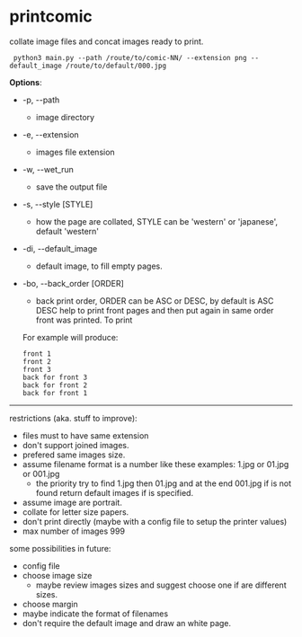 # printcomic
collate image files and concat images ready to print.

```
 python3 main.py --path /route/to/comic-NN/ --extension png --default_image /route/to/default/000.jpg
```

**Options**:
* -p, --path
   * image directory
* -e, --extension
   * images file extension
* -w, --wet_run
   * save the output file
* -s, --style [STYLE]
   * how the page are collated, STYLE can be 'western' or 'japanese', default 'western'
* -di, --default_image
   * default image, to fill empty pages.
* -bo, --back_order [ORDER]
   * back print order, ORDER can be ASC or DESC, by default is ASC
   DESC help to print front pages and then put again in same order front was printed.
   To print

   For example will produce:

     ```
     front 1
     front 2
     front 3
     back for front 3
     back for front 2
     back for front 1
     ```

---
restrictions (aka. stuff to improve):
* files must to have same extension
* don't support joined images.
* prefered same images size.
* assume filename format is a number like these examples: 1.jpg or 01.jpg or 001.jpg
   * the priority try to find 1.jpg then 01.jpg and at the end 001.jpg if is not found
   return default images if is specified.
* assume image are portrait.
* collate for letter size papers.
* don't print directly (maybe with a config file to setup the printer values)
* max number of images 999

some possibilities in future:
* config file
* choose image size
   * maybe review images sizes and suggest choose one if are different sizes.
* choose margin
* maybe indicate the format of filenames
* don't require the default image and draw an white page.